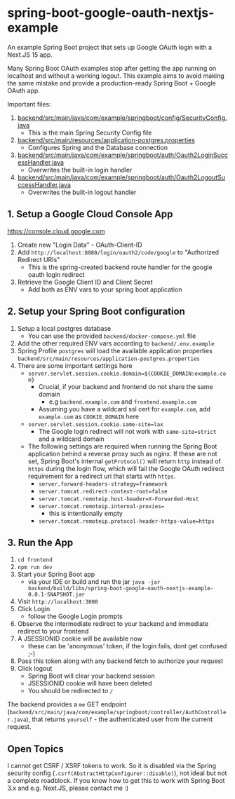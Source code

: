 # spring-boot-google-oauth-nextjs-example
An example Spring Boot project that sets up Google OAuth login with a Next.JS 15 app.

Many Spring Boot OAuth examples stop after getting the app running on localhost and without a working logout.
This example aims to avoid making the same mistake and provide a production-ready Spring Boot + Google OAuth app.

Important files:

1. [backend/src/main/java/com/example/springboot/config/SecurityConfig.java](backend/src/main/java/com/example/springboot/config/SecurityConfig.java)
   - This is the main Spring Security Config file
2. [backend/src/main/resources/application-postgres.properties](backend/src/main/resources/application-postgres.properties)
   - Configures Spring and the Database connection
3. [backend/src/main/java/com/example/springboot/auth/Oauth2LoginSuccessHandler.java](backend/src/main/java/com/example/springboot/auth/Oauth2LoginSuccessHandler.java)
   - Overwrites the built-in login handler
4. [backend/src/main/java/com/example/springboot/auth/Oauth2LogoutSuccessHandler.java](backend/src/main/java/com/example/springboot/auth/Oauth2LogoutSuccessHandler.java)
   - Overwrites the built-in logout handler

## 1. Setup a Google Cloud Console App

https://console.cloud.google.com

1. Create new "Login Data" - OAuth-Client-ID
2. Add `http://localhost:8080/login/oauth2/code/google` to "Authorized Redirect URIs"
   - This is the spring-created backend route handler for the google oauth login redirect
3. Retrieve the Google Client ID and Client Secret
   - Add both as ENV vars to your spring boot application

## 2. Setup your Spring Boot configuration

1. Setup a local postgres database
   - You can use the provided `backend/docker-compose.yml` file
2. Add the other required ENV vars according to `backend/.env.example`
3. Spring Profile `postgres` will load the available application properties `backend/src/main/resources/application-postgres.properties`
4. There are some important settings here
   - `server.servlet.session.cookie.domain=${COOKIE_DOMAIN:example.com}`
     - Crucial, if your backend and frontend do not share the same domain
       - e.g `backend.example.com` and `frontend.example.com`
     - Assuming you have a wildcard ssl cert for `example.com`, add `example.com` as `COOKIE_DOMAIN` here
   - `server.servlet.session.cookie.same-site=lax`
     - The Google login redirect will not work with `same-site=strict` and a wildcard domain
   - The following settings are required when running the Spring Boot application behind a reverse proxy such as nginx. If these are not set, Spring Boot's internal `getProtocol()` will return `http` instead of `https` during the login flow, which will fail the Google OAuth redirect requirement for a redirect uri that starts with `https`.
     - `server.forward-headers-strategy=framework` 
     - `server.tomcat.redirect-context-root=false`
     - `server.tomcat.remoteip.host-header=X-Forwarded-Host`
     - `server.tomcat.remoteip.internal-proxies=`
       - this is intentionally empty
     - `server.tomcat.remoteip.protocol-header-https-value=https`

## 3. Run the App

1. `cd frontend`
2. `npm run dev`
3. Start your Spring Boot app
   - via your IDE or build and run the jar `java -jar backend/build/libs/spring-boot-google-oauth-nextjs-example-0.0.1-SNAPSHOT.jar`
4. Visit `http://localhost:3000`
5. Click Login
   - follow the Google Login prompts
6. Observe the intermediate redirect to your backend and immediate redirect to your frontend
7. A JSESSIONID cookie will be available now
   - these can be 'anonymous' token, if the login fails, dont get confused ;-)
8. Pass this token along with any backend fetch to authorize your request
9. Click logout
   - Spring Boot will clear your backend session
   - JSESSIONID cookie will have been deleted
   - You should be redirected to `/`

The backend provides a `me` GET endpoint (`backend/src/main/java/com/example/springboot/controller/AuthController.java`), that returns `yourself` - the authenticated user from the current request.

## Open Topics

I cannot get CSRF / XSRF tokens to work. So it is disabled via the Spring security config (`.csrf(AbstractHttpConfigurer::disable)`), not ideal but not a complete roadblock. If you know how to get this to work with Spring Boot 3.x and e.g. Next.JS, please contact me :)


